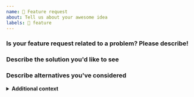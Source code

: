 ```yaml
---
name: 🤩 Feature request
about: Tell us about your awesome idea
labels: 🤩 feature
---
```


### Is your feature request related to a problem? Please describe!

<!--
Include a clear and concise description of what the problem is. If applicable,
add screenshots to help explain the problem.

If you've encountered a bug, please report it as a bug instead of a feature
request.
-->

### Describe the solution you'd like to see

<!--
Include a clear and concise description of what you want to happen. If
applicable, add screenshots to help explain your solution.
-->

### Describe alternatives you've considered

<!--
Include a clear and concise description of any alternative solutions or features
you've encountered and/or considered.
-->

<details><summary><strong>Additional context</strong></summary>

<!--
Include any other context or screenshots here.
-->

</details>
